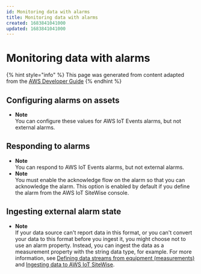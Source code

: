 ```yaml
---
id: Monitoring data with alarms
title: Monitoring data with alarms
created: 1683841041000
updated: 1683841041000
---
```

# Monitoring data with alarms

{% hint style="info" %}
This page was generated from content adapted from the [AWS Developer Guide](https://github.com/awsdocs/aws-iot-sitewise-user-guide.git)
{% endhint %}

## Configuring alarms on assets

- **Note**  
You can configure these values for AWS IoT Events alarms, but not external alarms\.


## Responding to alarms

- **Note**  
You can respond to AWS IoT Events alarms, but not external alarms\.
- **Note**  
You must enable the acknowledge flow on the alarm so that you can acknowledge the alarm\. This option is enabled by default if you define the alarm from the AWS IoT SiteWise console\.


## Ingesting external alarm state

- **Note**  
If your data source can't report data in this format, or you can't convert your data to this format before you ingest it, you might choose not to use an alarm property\. Instead, you can ingest the data as a measurement property with the string data type, for example\. For more information, see [Defining data streams from equipment \(measurements\)](measurements.md) and [Ingesting data to AWS IoT SiteWise](industrial-data-ingestion.md)\.

